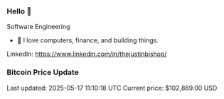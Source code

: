 ### Hello 🤙  

Software Engineering

- 🔭 I love computers, finance, and building things.
  
LinkedIn: https://www.linkedin.com/in/thejustinbishop/  














































































































































































































### Bitcoin Price Update
Last updated: 2025-05-17 11:10:18 UTC
Current price: $102,869.00 USD
